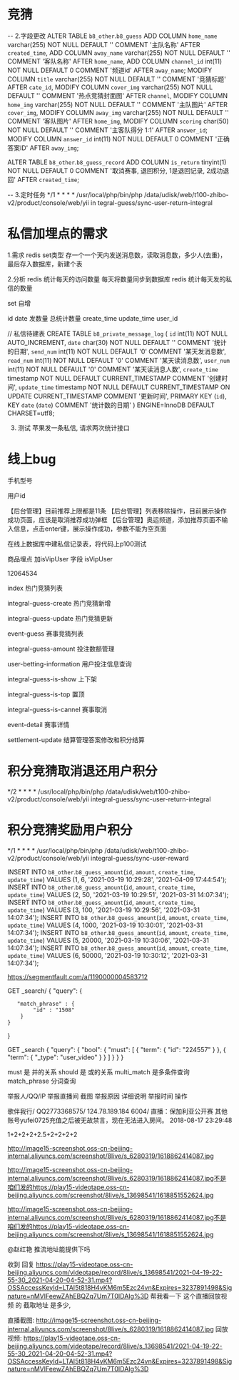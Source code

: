 # 竞猜


-- 2.字段更改
ALTER TABLE `b8_other`.`b8_guess` 
ADD COLUMN `home_name` varchar(255) NOT NULL DEFAULT '' COMMENT '主队名称' AFTER `created_time`,
ADD COLUMN `away_name` varchar(255) NOT NULL DEFAULT '' COMMENT '客队名称' AFTER `home_name`,
ADD COLUMN `channel_id` int(11) NOT NULL DEFAULT 0 COMMENT '频道id' AFTER `away_name`;
MODIFY COLUMN `title` varchar(255)  NOT NULL DEFAULT '' COMMENT '竞猜标题' AFTER `cate_id`,
MODIFY COLUMN `cover_img` varchar(255)  NOT NULL DEFAULT '' COMMENT '热点竞猜封面图' AFTER `channel`,
MODIFY COLUMN `home_img` varchar(255)   NOT NULL DEFAULT '' COMMENT '主队图片' AFTER `cover_img`,
MODIFY COLUMN `away_img` varchar(255)   NOT NULL DEFAULT '' COMMENT '客队图片' AFTER `home_img`,
MODIFY COLUMN `scoring` char(50)  NOT NULL DEFAULT '' COMMENT '主客队得分 1:1' AFTER `answer_id`;
MODIFY COLUMN `answer_id` int(11) NOT NULL DEFAULT 0 COMMENT '正确答案ID' AFTER `away_img`;


ALTER TABLE `b8_other`.`b8_guess_record` 
ADD COLUMN `is_return` tinyint(1) NOT NULL DEFAULT 0 COMMENT '取消赛事, 退回积分, 1是退回记录, 2成功退回' AFTER `created_time`;




-- 3.定时任务
*/1 * * * * /usr/local/php/bin/php /data/udisk/web/t100-zhibo-v2/product/console/web/yii  in
tegral-guess/sync-user-return-integral






# 私信加埋点的需求
1.需求
redis set类型 存一个一个天内发送消息数，读取消息数，多少人(去重)，最后存入数据库，新建个表

2.分析
redis 统计每天的访问数量                  每天将数量同步到数据库
redis 统计每天发的私信的数量

set 自增

id  date  发数量  总统计数量  create_time  update_time  user_id

// 私信待建表
CREATE TABLE `b8_private_message_log` (
  `id` int(11) NOT NULL AUTO_INCREMENT,
  `date` char(30) NOT NULL DEFAULT '' COMMENT '统计的日期',
  `send_num` int(11) NOT NULL DEFAULT '0' COMMENT '某天发消息数',
  `read_num` int(11) NOT NULL DEFAULT '0' COMMENT '某天读消息数',
  `user_num` int(11) NOT NULL DEFAULT '0' COMMENT '某天读消息人数',
  `create_time` timestamp NOT NULL DEFAULT CURRENT_TIMESTAMP COMMENT '创建时间',
  `update_time` timestamp NOT NULL DEFAULT CURRENT_TIMESTAMP ON UPDATE CURRENT_TIMESTAMP COMMENT '更新时间',
  PRIMARY KEY (`id`),
  KEY `date` (`date`) COMMENT '统计数的日期'
) ENGINE=InnoDB DEFAULT CHARSET=utf8;


3. 测试
苹果发一条私信, 请求两次统计接口


# 线上bug 

手机型号

用户id 



【后台管理】目前推荐上限都是11条
【后台管理】列表移除操作，目前展示操作成功页面，应该是取消推荐成功弹框
【后台管理】奥运频道，添加推荐页面不输入信息，点击enter键，展示操作成功，参数不能为空页面



在线上数据库中建私信记录表，将代码上p100测试


商品埋点 加isVipUser 字段
isVipUser


12064534



index 热门竞猜列表

integral-guess-create 热门竞猜新增

integral-guess-update 热门竞猜更新

event-guess               赛事竞猜列表

integral-guess-amount     投注数额管理

user-betting-information  用户投注信息查询

integral-guess-is-show  上下架

integral-guess-is-top  置顶

integral-guess-is-cannel  赛事取消

event-detail 赛事详情

settlement-update 结算管理答案修改和积分结算







# 积分竞猜取消退还用户积分
*/2 * * * * /usr/local/php/bin/php /data/udisk/web/t100-zhibo-v2/product/console/web/yii  integral-guess/sync-user-return-integral
# 积分竞猜奖励用户积分
*/1 * * * * /usr/local/php/bin/php /data/udisk/web/t100-zhibo-v2/product/console/web/yii  integral-guess/sync-user-reward



INSERT INTO `b8_other`.`b8_guess_amount`(`id`, `amount`, `create_time`, `update_time`) VALUES (1, 6, '2021-03-19 10:29:28', '2021-04-09 17:44:54');
INSERT INTO `b8_other`.`b8_guess_amount`(`id`, `amount`, `create_time`, `update_time`) VALUES (2, 50, '2021-03-19 10:29:51', '2021-03-31 14:07:34');
INSERT INTO `b8_other`.`b8_guess_amount`(`id`, `amount`, `create_time`, `update_time`) VALUES (3, 100, '2021-03-19 10:29:56', '2021-03-31 14:07:34');
INSERT INTO `b8_other`.`b8_guess_amount`(`id`, `amount`, `create_time`, `update_time`) VALUES (4, 1000, '2021-03-19 10:30:01', '2021-03-31 14:07:34');
INSERT INTO `b8_other`.`b8_guess_amount`(`id`, `amount`, `create_time`, `update_time`) VALUES (5, 20000, '2021-03-19 10:30:06', '2021-03-31 14:07:34');
INSERT INTO `b8_other`.`b8_guess_amount`(`id`, `amount`, `create_time`, `update_time`) VALUES (6, 50000, '2021-03-19 10:30:12', '2021-03-31 14:07:34');


https://segmentfault.com/a/1190000004583712


GET _search/
{
   "query": {

       "match_phrase" : {
            "id" : "1508"
        }
    }
}





GET _search
{
    "query": {
        "bool": {
            "must": [
                {
                    "term": {
                        "id": "224557"
                    }
                },
                {
                    "term": {
                        "_type": "user_video"
                    }
                }
            ]
        }
    }
}


must   是 并的关系
should 是 或的关系
multi_match 是多条件查询
match_phrase 分词查询
















举报人/QQ/IP	举报直播间	截图	举报原因	详细说明	举报时间	操作
 	
 	 	 	 	 
歌伴我行/ QQ2773368575/ 124.78.189.184	6004/ 直播：保加利亚公开赛		其他	账号yufei0725充值之后被无故禁言，现在无法进入房间。	2018-08-17 23:29:48

1+2+2+2+2.5+2+2+2+2


http://image15-screenshot.oss-cn-beijing-internal.aliyuncs.com/screenshot/8live/s_6280319/1618862414087.jpg


http://image15-screenshot.oss-cn-beijing-internal.aliyuncs.com/screenshot/8live/s_6280319/1618862414087.jpg不是咱们发的https://play15-videotape.oss-cn-beijing.aliyuncs.com/screenshot/8live/s_13698541/1618851552624.jpg



 http://image15-screenshot.oss-cn-beijing-internal.aliyuncs.com/screenshot/8live/s_6280319/1618862414087.jpg不是咱们发的https://play15-videotape.oss-cn-beijing.aliyuncs.com/screenshot/8live/s_13698541/1618851552624.jpg  


 
@赵红艳 推流地址能提供下吗

收到
回复
https://play15-videotape.oss-cn-beijing.aliyuncs.com/videotape/record/8live/s_13698541/2021-04-19-22-55-30_2021-04-20-04-52-31.mp4?OSSAccessKeyId=LTAI5t818H4vKM6m5Ezc24vn&Expires=3237891498&Signature=nMVlFeewZAhEBQZq7Um7T0IDAIg%3D 帮我看一下  这个直播回放视频 的 截取地址 是多少, 


 直播截图: 
 http://image15-screenshot.oss-cn-beijing-internal.aliyuncs.com/screenshot/8live/s_6280319/1618862414087.jpg
 回放视频:
	https://play15-videotape.oss-cn-beijing.aliyuncs.com/videotape/record/8live/s_13698541/2021-04-19-22-55-30_2021-04-20-04-52-31.mp4?OSSAccessKeyId=LTAI5t818H4vKM6m5Ezc24vn&Expires=3237891498&Signature=nMVlFeewZAhEBQZq7Um7T0IDAIg%3D	